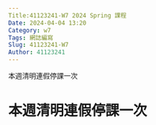 ```yaml
---
Title:41123241-W7 2024 Spring 課程
Date: 2024-04-04 13:20
Category: w7
Tags: 網誌編寫
Slug: 41123241-W7
Author: 41123241
---
```


本週清明連假停課一次

<!-- PELICAN_END_SUMMARY -->

# 本週清明連假停課一次
